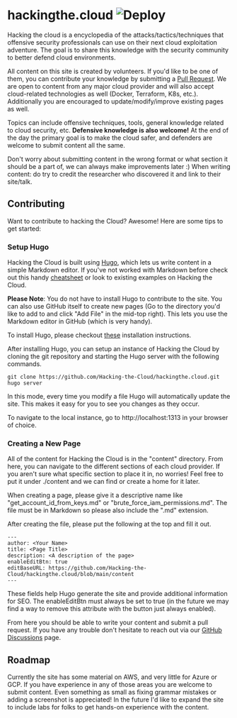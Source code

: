 # hackingthe.cloud ![Deploy](https://github.com/Hacking-the-Cloud/hackingthe.cloud/workflows/Deploy/badge.svg) 
Hacking the cloud is a encyclopedia of the attacks/tactics/techniques that offensive security professionals can use on their next cloud exploitation adventure. The goal is to share this knowledge with the security community to better defend cloud environments.

All content on this site is created by volunteers. If you'd like to be one of them, you can contribute your knowledge by submitting a [Pull Request](https://github.com/Hacking-the-Cloud/hackingthe.cloud/pulls). We are open to content from any major cloud provider and will also accept cloud-related technologies as well (Docker, Terraform, K8s, etc.). Additionally you are encouraged to update/modify/improve existing pages as well.

Topics can include offensive techniques, tools, general knowledge related to cloud security, etc. **Defensive knowledge is also welcome!** At the end of the day the primary goal is to make the cloud safer, and defenders are welcome to submit content all the same.

Don't worry about submitting content in the wrong format or what section it should be a part of, we can always make improvements later :) When writing content: do try to credit the researcher who discovered it and link to their site/talk. 

## Contributing
Want to contribute to hacking the Cloud? Awesome! Here are some tips to get started:

### Setup Hugo
Hacking the Cloud is built using [Hugo](https://gohugo.io/), which lets us write content in a simple Markdown editor. If you've not worked with Markdown before check out this handy [cheatsheet](https://www.markdownguide.org/cheat-sheet) or look to existing examples on Hacking the Cloud.

**Please Note**: You do not have to install Hugo to contribute to the site. You can also use GitHub itself to create new pages (Go to the directory you'd like to add to and click "Add File" in the mid-top right). This lets you use the Markdown editor in GitHub (which is very handy).

To install Hugo, please checkout [these](https://gohugo.io/getting-started/installing/) installation instructions.

After installing Hugo, you can setup an instance of Hacking the Cloud by cloning the git repository and starting the Hugo server with the following commands.

```
git clone https://github.com/Hacking-the-Cloud/hackingthe.cloud.git
hugo server
```

In this mode, every time you modify a file Hugo will automatically update the site. This makes it easy for you to see you changes as they occur.

To navigate to the local instance, go to http://localhost:1313 in your browser of choice.

### Creating a New Page
All of the content for Hacking the Cloud is in the "content" directory. From here, you can navigate to the different sections of each cloud provider. If you aren't sure what specific section to place it in, no worries! Feel free to put it under ./content and we can find or create a home for it later.

When creating a page, please give it a descriptive name like "get_account_id_from_keys.md" or "brute_force_iam_permissions.md". The file must be in Markdown so please also include the ".md" extension.

After creating the file, please put the following at the top and fill it out.

```
---
author: <Your Name>
title: <Page Title>
description: <A description of the page>
enableEditBtn: true
editBaseURL: https://github.com/Hacking-the-Cloud/hackingthe.cloud/blob/main/content
---
```

These fields help Hugo generate the site and provide additional information for SEO. The enableEditBtn must always be set to true (in the future we may find a way to remove this attribute with the button just always enabled).

From here you should be able to write your content and submit a pull request. If you have any trouble don't hesitate to reach out via our [GitHub Discussions](https://github.com/Hacking-the-Cloud/hackingthe.cloud/discussions) page.

## Roadmap
Currently the site has some material on AWS, and very little for Azure or GCP. If you have experience in any of those areas you are welcome to submit content. Even something as small as fixing grammar mistakes or adding a screenshot is appreciated! In the future I'd like to expand the site to include labs for folks to get hands-on experience with the content.
